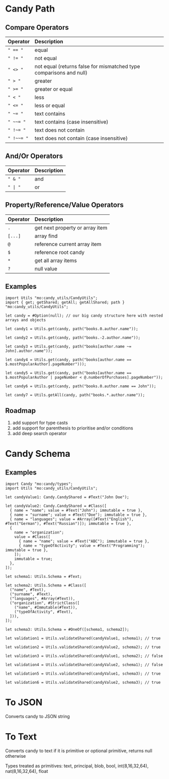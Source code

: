 # Candy Path

## Compare Operators

| Operator                  | Description                                                                |
| :------------------------ | :------------------------------------------------------------------------- |
| `" == "`                  | equal                                                                      |
| `" != "`                  | not equal                                                                  |
| `" <> "`                  | not equal (returns false for mismatched type comparisons and null)         |
| `" > "`                   | greater                                                                    |
| `" >= "`                  | greater or equal                                                           |
| `" < "`                   | less                                                                       |
| `" <= "`                  | less or equal                                                              |
| `" ~= "`                  | text contains                                                              |
| `" ~~= "`                 | text contains (case insensitive)                                           |
| `" !~= "`                 | text does not contain                                                      |
| `" !~~= "`                | text does not contain (case insensitive)                                   |

## And/Or Operators

| Operator                  | Description                                                                |
| :------------------------ | :------------------------------------------------------------------------- |
| `" & "`                   | and                                                                        |
| `" \| "`                  | or                                                                         |

## Property/Reference/Value Operators

| Operator                  | Description                                                                |
| :------------------------ | :------------------------------------------------------------------------- |
| `.`                       | get next property or array item                                            |
| `[...]`                   | array find                                                                 |
| `@`                       | reference current array item                                               |
| `$`                       | reference root candy                                                       |
| `*`                       | get all array items                                                        |
| `?`                       | null value                                                                 |

## Examples

```motoko
import Utils "mo:candy_utils/CandyUtils";
import { get; getShared; getAll; getAllShared; path } "mo:candy_utils/CandyUtils";

let candy = #Option(null); // our big candy structure here with nested arrays and objects

let candy1 = Utils.get(candy, path("books.0.author.name"));

let candy2 = Utils.get(candy, path("books.-2.author.name"));

let candy3 = Utils.get(candy, path("books[author.name ~= John].author.name"));

let candy4 = Utils.get(candy, path("books[author.name == $.mostPopularAuthor].pageNumber")));

let candy5 = Utils.get(candy, path("books[author.name == $.mostPopularAuthor | pageNumber < @.numberOfPurchases].pageNumber"));

let candy6 = Utils.get(candy, path("books.0.author.name == John"));

let candy7 = Utils.getAll(candy, path("books.*.author.name"));
```

## Roadmap
1) add support for type casts
2) add support for parenthesis to prioritise and/or conditions
3) add deep search operator

# Candy Schema

## Examples

```motoko
import Candy "mo:candy/types";
import Utils "mo:candy_utils/CandyUtils";

let candyValue1: Candy.CandyShared = #Text("John Doe");

let candyValue2: Candy.CandyShared = #Class([
  { name = "name"; value = #Text("John"); immutable = true },
  { name = "surname"; value = #Text("Doe"); immutable = true },
  { name = "languages"; value = #Array([#Text("English"), #Text("German"), #Text("Russian")]); immutable = true },
  {
    name = "organization";
    value = #Class([
      { name = "name"; value = #Text("ABC"); immutable = true },
      { name = "typeOfActivity"; value = #Text("Programming"); immutable = true },
    ]);
    immutable = true;
  },
]);

let schema1: Utils.Schema = #Text;

let schema2: Utils.Schema = #Class([
  ("name", #Text),
  ("surname", #Text),
  ("languages", #Array(#Text)),
  ("organization", #StrictClass([
    ("name", #Immutable(#Text)),
    ("typeOfActivity", #Text),
  ])),
]);

let schema3: Utils.Schema = #OneOf([schema1, schema2]);

let validation1 = Utils.validateShared(candyValue1, schema1); // true

let validation2 = Utils.validateShared(candyValue2, schema2); // true

let validation3 = Utils.validateShared(candyValue1, schema2); // false

let validation4 = Utils.validateShared(candyValue2, schema1); // false

let validation5 = Utils.validateShared(candyValue1, schema3); // true

let validation6 = Utils.validateShared(candyValue2, schema3); // true
```

# To JSON

Converts candy to JSON string

# To Text

Converts candy to text if it is primitive or optional primitive, returns null otherwise

Types treated as primitives: text, principal, blob, bool, int(8,16,32,64), nat(8,16,32,64), float
